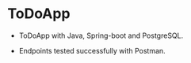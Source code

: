 # ToDoApp

* ToDoApp with Java, Spring-boot and PostgreSQL.

* Endpoints tested successfully with Postman.
